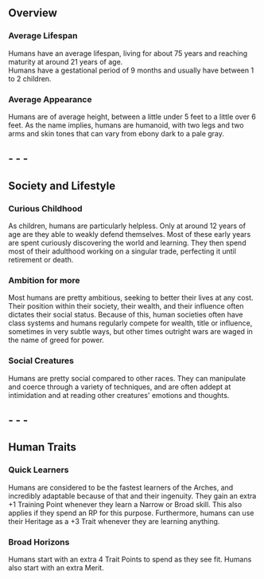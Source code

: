
## Overview 

### Average Lifespan
Humans have an average lifespan, living for about 75 years and reaching maturity at around 21 years of age.  
Humans have a gestational period of 9 months and usually have between 1 to 2 children.  

### Average Appearance
Humans are of average height, between a little under 5 feet to a little over 6 feet. 
As the name implies, humans are humanoid, with two legs and two arms and skin tones that can vary from ebony dark to a pale gray.
 
## - - -
## **Society and Lifestyle**  

### Curious Childhood
As children, humans are particularly helpless. Only at around 12 years of age are they able to weakly defend themselves. Most of these early years are spent curiously discovering the world and learning. They then spend most of their adulthood working on a singular trade, perfecting it until retirement or death.  
  
### Ambition for more  
Most humans are pretty ambitious, seeking to better their lives at any cost. Their position within their society, their wealth, and their influence often dictates their social status. Because of this, human societies often have class systems and humans regularly compete for wealth, title or influence, sometimes in very subtle ways, but other times outright wars are waged in the name of greed for power.

### Social Creatures
Humans are pretty social compared to other races. They can manipulate and coerce through a variety of techniques, and are often addept at intimidation and at reading other creatures' emotions and thoughts.

## - - -
## **Human Traits**

### Quick Learners
Humans are considered to be the fastest learners of the Arches, and incredibly adaptable because of that and their ingenuity. They gain an extra +1 Training Point whenever they learn a Narrow or Broad skill. This also applies if they spend an RP for this purpose.
Furthermore, humans can use their Heritage as a +3 Trait whenever they are learning anything.

### Broad Horizons
Humans start with an extra 4 Trait Points to spend as they see fit.
Humans also start with an extra Merit.